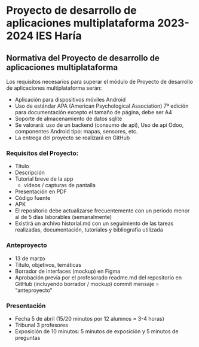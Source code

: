 # Proyecto de desarrollo de aplicaciones multiplataforma 2023-2024 IES Haría

## Normativa del Proyecto de desarrollo de aplicaciones multiplataforma

Los requisitos necesarios para superar el módulo de Proyecto de desarrollo de aplicaciones multiplataforma serán:
- Aplicación para dispositivos móviles Android
- Uso de estándar APA (American Psychological Association) 7ª edición para documentación excepto el tamaño de página, debe ser A4
- Soporte de almacenamiento de datos sqlite
- Se valorará: uso de un backend (consumo de api), Uso de api Odoo, componentes Android tipo: mapas, sensores, etc.
- La entrega del proyecto se realizará en GitHub

### Requisitos del Proyecto:
- Título
- Descripción
- Tutorial breve de la app
  - vídeos / capturas de pantalla
- Presentación en PDF
- Código fuente
- APK
- El repositorio debe actualizarse frecuentemente con un periodo menor al de 5 días laborables (semanalmente)
- Existirá un archivo historial.md con un seguimiento de las tareas realizadas, documentación, tutoriales y bibliografía utilizada

### Anteproyecto
- 13 de marzo
- Título, objetivos, temáticas
- Borrador de interfaces (mockup) en Figma
- Aprobación previa por el profesorado
readme.md del repositorio en GitHub (incluyendo borrador / mockup)
commit mensaje = “anteproyecto”

### Presentación
- Fecha 5 de abril (15/20 minutos por 12  alumnos  = 3-4 horas)
- Tribunal 3 profesores
- Exposición de 10 minutos: 5 minutos de exposición y 5 minutos de preguntas
